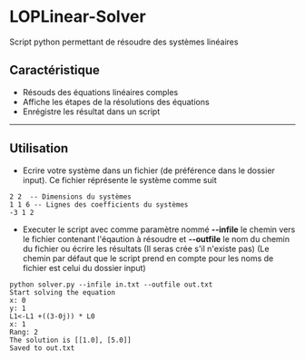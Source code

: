 LOPLinear-Solver
============

Script python permettant de résoudre des systèmes linéaires 



## Caractéristique
- Résouds des équations linéaires comples
- Affiche les étapes de la résolutions des équations
- Enrégistre les résultat dans un script


---

## Utilisation
- Ecrire votre système dans un fichier (de préférence dans le dossier input). Ce fichier réprésente le système comme suit
```
2 2  -- Dimensions du systèmes
1 1 6 -- Lignes des coefficients du systèmes
-3 1 2
```
- Executer le script avec comme paramètre nommé **--infile** le chemin vers le fichier contenant l'éqaution à résoudre et **--outfile** le nom du chemin du fichier ou écrire les résultats (Il seras crée s'il n'existe pas) (Le chemin par défaut que le script prend en compte pour les noms de fichier est celui du dossier input)
```
python solver.py --infile in.txt --outfile out.txt
Start solving the equation
x: 0
y: 1
L1<-L1 +((3-0j)) * L0
x: 1
Rang: 2
The solution is [[1.0], [5.0]]
Saved to out.txt
```



